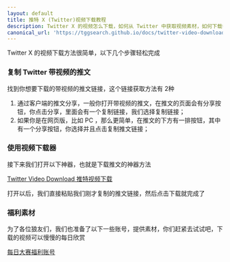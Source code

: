 ```yaml
---
layout: default
title: 推特 X (Twitter)视频下载教程
description: Twitter X 的视频怎么下载，如何从 Twitter 中获取视频素材，如何下载每日大赛的视频。
canonical_url: 'https://tggsearch.github.io/docs/twitter-video-download.html'
---
```

 Twitter X 的视频下载方法很简单，以下几个步骤轻松完成


### 复制 Twitter 带视频的推文
找到你想要下载的带视频的推文链接，这个链接获取方法有 2种

1. 通过客户端的推文分享，一般你打开带视频的推文，在推文的页面会有分享按钮，你点击分享，里面会有一个复制链接，我们选择复制链接；
2. 如果你是在网页版，比如 PC ，那么更简单，在推文的下方有一排按钮，其中有一个分享按钮，你选择并且点击复制推文链接；

### 使用视频下载器
接下来我们打开以下神器，也就是下载推文的神器方法

[Twitter Video Download 推特视频下载](./302.html?target=https://twittervideodownloader.com/)

打开以后，我们直接粘贴我们刚才复制的推文链接，然后点击下载就完成了

### 福利素材
为了各位狼友们，我们也准备了以下一些账号，提供素材，你们赶紧去试试吧，下载的视频可以慢慢的每日欣赏

[每日大赛福利账号](./302.html?target=https://twitter.com/meiridashai)
